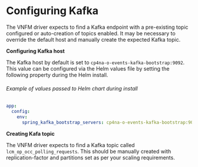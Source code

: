# Configuring Kafka

The VNFM driver expects to find a Kafka endpoint with a pre-existing topic configured or auto-creation of topics enabled. It may be necessary to override the default host and manually create the expected Kafka topic.

**Configuring Kafka host**

The Kafka host by default is set to `cp4na-o-events-kafka-bootstrap:9092`. This value can be configured via the Helm values file by setting the following property during the Helm install. 

###### Example of values passed to Helm chart during install
```yaml
app:
  config:
    env:
      spring_kafka_bootstrap_servers: cp4na-o-events-kafka-bootstrap:9092
```

**Creating Kafa topic**

The VNFM driver expects to find a Kafka topic called `lcm_op_occ_polling_requests`. This should be manually created with replication-factor and partitions set as per your scaling requirements. 